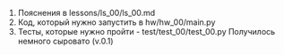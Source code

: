 1) Пояснения в lessons/ls_00/ls_00.md
2) Код, который нужно запустить в hw/hw_00/main.py
3) Teсты, которые нужно пройти - test/test_00/test_00.py
Получилось немного сыровато (v.0.1)